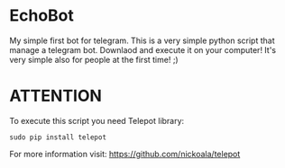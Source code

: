 # EchoBot
My simple first bot for telegram.
This is a very simple python script that manage a telegram bot. Downlaod and execute it on your computer!
It's very simple also for people at the first time! ;)

# ATTENTION 
To execute this script you need Telepot library:
```
sudo pip install telepot
```

For more information visit: https://github.com/nickoala/telepot
